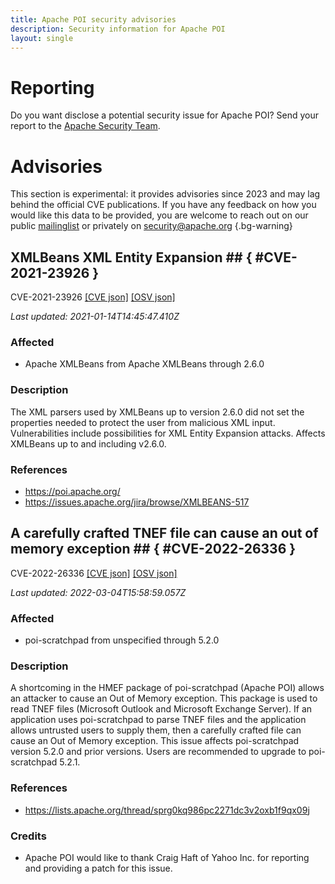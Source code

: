 ```yaml
---
title: Apache POI security advisories
description: Security information for Apache POI
layout: single
---
```


# Reporting

Do you want disclose a potential security issue for Apache POI? Send your report to the [Apache Security Team](mailto:security@apache.org).

# Advisories

This section is experimental: it provides advisories since 2023 and may lag behind the official CVE publications. If you have any feedback on how you would like this data to be provided, you are welcome to reach out on our public [mailinglist](/mailinglist) or privately on [security@apache.org](mailto:security@apache.org)
{.bg-warning}

## XMLBeans XML Entity Expansion ## { #CVE-2021-23926 }

CVE-2021-23926 [\[CVE json\]](./CVE-2021-23926.cve.json) [\[OSV json\]](./CVE-2021-23926.osv.json)



_Last updated: 2021-01-14T14:45:47.410Z_

### Affected

* Apache XMLBeans from Apache XMLBeans through 2.6.0


### Description

The XML parsers used by XMLBeans up to version 2.6.0 did not set the properties needed to protect the user from malicious XML input. Vulnerabilities include possibilities for XML Entity Expansion attacks.
Affects XMLBeans up to and including v2.6.0.

### References
* https://poi.apache.org/
* https://issues.apache.org/jira/browse/XMLBEANS-517


## A carefully crafted TNEF file can cause an out of memory exception ## { #CVE-2022-26336 }

CVE-2022-26336 [\[CVE json\]](./CVE-2022-26336.cve.json) [\[OSV json\]](./CVE-2022-26336.osv.json)



_Last updated: 2022-03-04T15:58:59.057Z_

### Affected

* poi-scratchpad from unspecified through 5.2.0


### Description

A shortcoming in the HMEF package of poi-scratchpad (Apache POI) allows an attacker to cause an Out of Memory exception. This package is used to read TNEF files (Microsoft Outlook and Microsoft Exchange Server). If an application uses poi-scratchpad to parse TNEF files and the application allows untrusted users to supply them, then a carefully crafted file can cause an Out of Memory exception. This issue affects poi-scratchpad version 5.2.0 and prior versions. Users are recommended to upgrade to poi-scratchpad 5.2.1.

### References
* https://lists.apache.org/thread/sprg0kq986pc2271dc3v2oxb1f9qx09j


### Credits
* Apache POI would like to thank Craig Haft of Yahoo Inc. for reporting and providing a patch for this issue.
